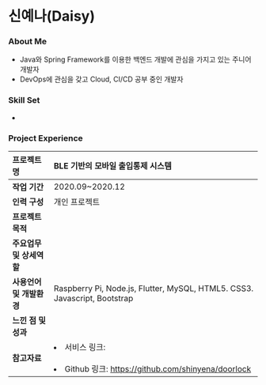 # 신예나(Daisy)


### About Me
- Java와 Spring Framework를 이용한 백엔드 개발에 관심을 가지고 있는 주니어 개발자
- DevOps에 관심을 갖고 Cloud, CI/CD 공부 중인 개발자

### Skill Set
- 

### Project Experience
|프로젝트 명|BLE 기반의 모바일 출입통제 시스템|
|:---|:---|
|**작업 기간**|2020.09~2020.12|
|**인력 구성**|개인 프로젝트|
|**프로젝트 목적**||
|**주요업무 및 상세역할**||
|**사용언어 및 개발환경**|Raspberry Pi, Node.js, Flutter, MySQL, HTML5. CSS3. Javascript, Bootstrap|
|**느낀 점 및 성과**||
|**참고자료**|<li>서비스 링크: </li><br><li>Github 링크: https://github.com/shinyena/doorlock</li>|

